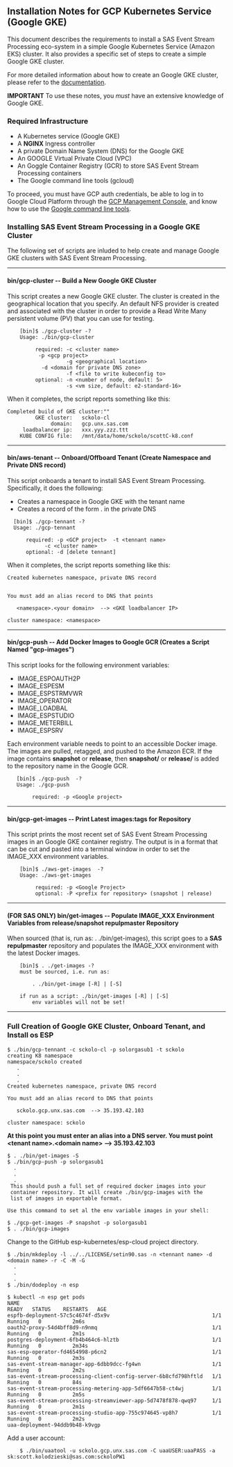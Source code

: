 ## Installation Notes for GCP Kubernetes Service (Google GKE)
This document describes the requirements to
install a SAS Event Stream Processing eco-system in a simple Google Kubernetes Service (Amazon EKS) cluster.  It also provides a specific set of steps to create
a simple Google GKE cluster.

For more detailed information about how to create an Google GKE cluster, please refer to the [documentation](https://cloud.google.com/kubernetes-engine/docs).

**IMPORTANT** To use these notes, you _must_ have an extensive knowledge of Google GKE.

### Required Infrastructure
* A Kubernetes service (Google GKE) 
* A **NGINX** Ingress controller
* A private Domain Name System (DNS) for the Google GKE
* An GOOGLE Virtual Private Cloud (VPC)
* An Goggle Container Registry (GCR) to store SAS Event Stream Processing containers
* The Google  command line tools (gcloud)

To proceed, you must have GCP auth  credentials, be able to
log in to Google Cloud Platform through the [GCP Management Console](https://cloud.google.com/docs/?hl=en_US), and know
how to use the [Google command line tools](https://cloud.google.com/sdk#section-3). 

### Installing SAS Event Stream Processing in a Google GKE Cluster
The following set of scripts are inluded to help create and
manage Google GKE clusters with SAS Event Stream Processing.

---
#### bin/gcp-cluster -- Build a New Google GKE Cluster

This script creates a new Google GKE cluster. The cluster is created in
the geographical location that you specify. An default NFS provider 
is created and associated with the cluster in order to provide a Read Write Many
persistent volume (PV) that you can use for testing.

```
    [bin]$ ./gcp-cluster -?
    Usage: ./bin/gcp-cluster

         required: -c <cluster name>
	 	  -p <gcp project>
                   -g <geographical location>
		   -d <domain for private DNS zone>
                   -f <file to write kubeconfig to>
         optional: -n <number of node, default: 5>
                   -s <vm size, default: e2-standard-16>
```
When it completes, the script reports something like this:
```
Completed build of GKE cluster:""
         GKE cluster:   sckolo-cl
              domain:   gcp.unx.sas.com
     loadbalancer ip:   xxx.yyy.zzz.ttt
    KUBE CONFIG file:   /mnt/data/home/sckolo/scottC-k8.conf
```

---
#### bin/aws-tenant  -- Onboard/Offboard Tenant (Create Namespace and Private DNS record)

This script onboards a tenant to install SAS Event Stream Processing. Specifically, it does the following:

- Creates a namespace in Google GKE with the tenant name
- Creates a record of the form <namespace>.<domain> in the private DNS

```
  [bin]$ ./gcp-tennant -?
  Usage: ./gcp-tennant

      required: -p <GCP project>  -t <tennant name>
      		-c <cluster name>
      optional: -d [delete tennant]
```
When it completes, the script reports something like this:
```
Created kubernetes namespace, private DNS record


You must add an alias record to DNS that points

   <namespace>.<your domain>  --> <GKE loadbalancer IP>

cluster namespace: <namespace>
```

---
#### bin/gcp-push -- Add Docker Images to Google GCR (Creates a Script Named "gcp-images")

This script looks for the following environment variables:
- IMAGE_ESPOAUTH2P
- IMAGE_ESPESM
- IMAGE_ESPSTRMVWR
- IMAGE_OPERATOR
- IMAGE_LOADBAL
- IMAGE_ESPSTUDIO
- IMAGE_METERBILL
- IMAGE_ESPSRV

Each environment variable needs to point to an accessible Docker image. The images are pulled, retagged, and pushed to the Amazon ECR. If the image contains **snapshot** or **release**, then **snapshot/** or **release/** is added to the repository name in the Google GCR.

```
   [bin]$ ./gcp-push  -?
   Usage: ./gcp-push

        required: -p <Google project>

```

---
#### bin/gcp-get-images -- Print Latest images:tags for Repository

This script prints the most recent set of SAS Event Stream Processing images in an Google GKE container registry. The output is in a format that can be cut and pasted into a terminal window in order to set the IMAGE_XXX environment variables. 

```
    [bin]$ ./aws-get-images  -?
    Usage: ./aws-get-images

         required: -p <Google Project>
         optional: -P <prefix for repository> (snapshot | release)
```

---
#### (FOR SAS ONLY) bin/get-images -- Populate IMAGE_XXX Environment Variables from release/snapshot repulpmaster Repository

When sourced (that is, run as: . ./bin/get-images), this script goes to a **SAS repulpmaster** repository and populates the IMAGE_XXX environment with the latest Docker images. 
 
```
    [bin]$ . ./get-images -?
    must be sourced, i.e. run as:

        . ./bin/get-image [-R] | [-S]

    if run as a script: ./bin/get-images [-R] | [-S]
        env variables will not be set!
```

---
### Full Creation of Google GKE Cluster, Onboard Tenant, and Install os ESP

```
$ ./bin/gcp-tennant -c sckolo-cl -p solorgasub1 -t sckolo
creating K8 namespace
namespace/sckolo created
   .
   .
   .
Created kubernetes namespace, private DNS record

You must add an alias record to DNS that points

   sckolo.gcp.unx.sas.com  --> 35.193.42.103

cluster namespace: sckolo
```
**At this point you must enter an alias into a DNS server. You must point \<tenant name\>.\<domain name\> --> 35.193.42.103**
```
$ . ./bin/get-images -S
$ ./bin/gcp-push -p solorgasub1
  .
  .
  .
 This should push a full set of required docker images into your
 container repository. It will create ./bin/gcp-images with the
 list of images in exportable format.

Use this command to set al the env variable images in your shell:

$ ./gcp-get-images -P snapshot -p solorgasub1
$ . ./bin/gcp-images
```

Change to the GitHub esp-kubernetes/esp-cloud project directory.

```
$ ./bin/mkdeploy -l ../../LICENSE/setin90.sas -n <tennant name> -d <domain name> -r -C -M -G
  .
  .
  .
$ ./bin/dodeploy -n esp

$ kubectl -n esp get pods
NAME                                                              READY   STATUS    RESTARTS   AGE
espfb-deployment-57c5c4674f-d5x9v                                 1/1     Running   0          2m6s
oauth2-proxy-54d4bff8d9-n9nmq                                     1/1     Running   0          2m1s
postgres-deployment-6fb4b464c6-hlztb                              1/1     Running   0          2m34s
sas-esp-operator-fd4654998-p6cn2                                  1/1     Running   0          2m3s
sas-event-stream-manager-app-6dbb9dcc-fg4wn                       1/1     Running   0          2m2s
sas-event-stream-processing-client-config-server-6b8cfd798hftld   1/1     Running   0          84s
sas-event-stream-processing-metering-app-5df6647b58-ct4wj         1/1     Running   0          2m5s
sas-event-stream-processing-streamviewer-app-5d7478f878-qwq97     1/1     Running   0          2m1s
sas-event-stream-processing-studio-app-755c974645-vp8h7           1/1     Running   0          2m2s
uaa-deployment-94ddb9b48-k9vgp
```

Add a user account:
```
    $ ./bin/uaatool -u sckolo.gcp.unx.sas.com -C uaaUSER:uaaPASS -a sk:scott.kolodzieski@sas.com:sckoloPW1
```
